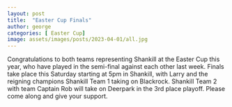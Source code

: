 ```yaml
---
layout: post
title:  "Easter Cup Finals"
author: george
categories: [ Easter Cup]
image: assets/images/posts/2023-04-01/all.jpg
---
```



Congratulations to both teams representing Shankill at the Easter Cup this year, who have played in the semi-final against each other last week. Finals take place this Saturday starting at 5pm in Shankill, with Larry and the reigning champions Shankill Team 1 taking on Blackrock. Shankill Team 2 with team Captain Rob will take on Deerpark in the 3rd place playoff. Please come along and give your support.